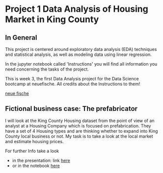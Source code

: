 # Project 1 Data Analysis of Housing Market in King County

## In General

This project is centered around exploratory data 
analysis (EDA) techniques and statistical analysis, 
as well as modeling data using linear regression.

In the jupyter notebook called 'Instructions' you will 
find all information you need concerning the tasks 
of the project.

This is week 3, the first Data Analysis project for the Data Science bootcamp at neuefische. All credits about the Instructions to them! 

[neue fische](https://www.neuefische.de/)

## Fictional business case: The prefabricator

I will look at the King County Housing dataset from the point of view of an analyst at a Housing Company which is focused on prefabrication. They have a set of 4 Housing types and are thinking whether to expand into King County local business or not. My task is to take a look at the local market and estimate housing prices.

For further Info take a look 

* in the presentation: link [here](EDA-King-County.pdf)
* or in the notebook [here](2-Immersive_Data_Science_Project1_EDA.ipynb)
